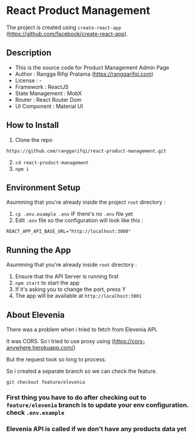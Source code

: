 # React Product Management

The project is created using `create-react-app` (https://github.com/facebook/create-react-app).

## Description

- This is the source code for Product Management Admin Page
- Author : Rangga Rifqi Pratama (https://ranggarifqi.com)
- License : -
- Framework : ReactJS
- State Management : MobX
- Router : React Router Dom
- UI Component : Material UI

## How to Install

1. Clone the repo
```
https://github.com/ranggarifqi/react-product-management.git
```
2. `cd react-product-management`
3. `npm i`

## Environment Setup

Asumming that you're already inside the project `root` directory : 
1. `cp .env.example .env` IF there's no `.env` file yet
2. Edit `.env` file so the configuration will look like this :
```
REACT_APP_API_BASE_URL="http://localhost:3000"
```

## Running the App
Asumming that you're already inside `root` directory :
1. Ensure that the API Server is running first
2. `npm start` to start the app
3. If it's asking you to change the port, press Y
3. The app will be available at `http://localhost:3001`

## About Elevenia

There was a problem when i tried to fetch from Elevenia API.

It was CORS. So i tried to use proxy using (https://cors-anywhere.herokuapp.com/)

But the request took so long to process. 

So i created a separate branch so we can check the feature.

`git checkout feature/elevenia`

### First thing you have to do after checking out to `feature/elevenia` branch is to update your env configuration. check `.env.example`

### Elevenia API is called if we don't have any products data yet